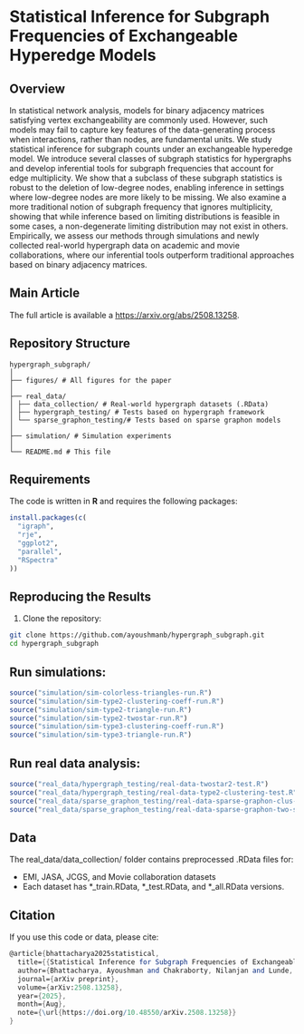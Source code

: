 # Statistical Inference for Subgraph Frequencies of Exchangeable Hyperedge Models

## Overview

In statistical network analysis, models for binary adjacency matrices satisfying vertex exchangeability are commonly used. However, such models may fail to capture key features of the data-generating process when interactions, rather than nodes, are fundamental units. We study statistical inference for subgraph counts under an exchangeable hyperedge model.  We introduce several classes of subgraph statistics for hypergraphs and develop inferential tools for subgraph frequencies that account for edge multiplicity. We show that a subclass of these subgraph statistics is robust to the deletion of low-degree nodes, enabling inference in settings where low-degree nodes are more likely to be missing. We also examine a more traditional notion of subgraph frequency that ignores multiplicity, showing that while inference based on limiting distributions is feasible in some cases, a non-degenerate limiting distribution may not exist in others. Empirically, we assess our methods through simulations and newly collected real-world hypergraph data on academic and movie collaborations, where our inferential tools outperform traditional approaches based on binary adjacency matrices.

## Main Article

The full article is available a https://arxiv.org/abs/2508.13258.

## Repository Structure

```
hypergraph_subgraph/
│
├── figures/ # All figures for the paper
│
├── real_data/
│ ├── data_collection/ # Real-world hypergraph datasets (.RData)
│ ├── hypergraph_testing/ # Tests based on hypergraph framework
│ └── sparse_graphon_testing/# Tests based on sparse graphon models
│
├── simulation/ # Simulation experiments
│
└── README.md # This file
```


## Requirements

The code is written in **R** and requires the following packages:

```r
install.packages(c(
  "igraph",
  "rje",
  "ggplot2",
  "parallel",
  "RSpectra"
))
```

## Reproducing the Results

1. Clone the repository:

```bash
git clone https://github.com/ayoushmanb/hypergraph_subgraph.git
cd hypergraph_subgraph
```

## Run simulations:

```r
source("simulation/sim-colorless-triangles-run.R")
source("simulation/sim-type2-clustering-coeff-run.R")
source("simulation/sim-type2-triangle-run.R")
source("simulation/sim-type2-twostar-run.R")
source("simulation/sim-type3-clustering-coeff-run.R")
source("simulation/sim-type3-triangle-run.R")
```

## Run real data analysis:

```r
source("real_data/hypergraph_testing/real-data-twostar2-test.R")
source("real_data/hypergraph_testing/real-data-type2-clustering-test.R")
source("real_data/sparse_graphon_testing/real-data-sparse-graphon-clus-coeff.R")
source("real_data/sparse_graphon_testing/real-data-sparse-graphon-two-stars.R")
```

## Data

The real_data/data_collection/ folder contains preprocessed .RData files for:

  - EMI, JASA, JCGS, and Movie collaboration datasets
  - Each dataset has *_train.RData, *_test.RData, and *_all.RData versions.

## Citation
If you use this code or data, please cite:

```mathematica
@article{bhattacharya2025statistical,
  title={{Statistical Inference for Subgraph Frequencies of Exchangeable Hyperedge Models}},
  author={Bhattacharya, Ayoushman and Chakraborty, Nilanjan and Lunde, Robert},
  journal={arXiv preprint},
  volume={arXiv:2508.13258},
  year={2025},
  month={Aug},
  note={\url{https://doi.org/10.48550/arXiv.2508.13258}}
}
```
